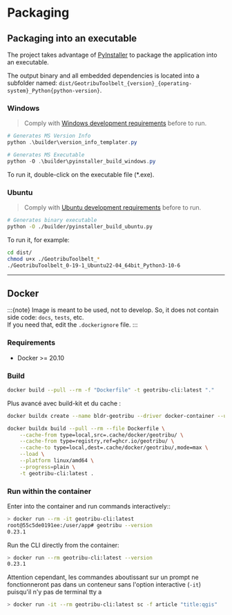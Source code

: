 # Packaging

## Packaging into an executable

The project takes advantage of [PyInstaller](https://pyinstaller.readthedocs.io/) to package the application into an executable.

The output binary and all embedded dependencies is located into a subfolder named: `dist/GeotribuToolbelt_{version}_{operating-system}_Python{python-version}`.

### Windows

> Comply with [Windows development requirements](windows) before to run.

```powershell
# Generates MS Version Info
python .\builder\version_info_templater.py

# Generates MS Executable
python -O .\builder\pyinstaller_build_windows.py
```

To run it, double-click on the executable file (*.exe).

### Ubuntu

> Comply with [Ubuntu development requirements](ubuntu) before to run.

```bash
# Generates binary executable
python -O ./builder/pyinstaller_build_ubuntu.py
```

To run it, for example:

```bash
cd dist/
chmod u+x ./GeotribuToolbelt_*
./GeotribuToolbelt_0-19-1_Ubuntu22-04_64bit_Python3-10-6
```

----

## Docker

:::{note}
Image is meant to be used, not to develop. So, it does not contain side code: `docs`, `tests`, etc.  
If you need that, edit the `.dockerignore` file.
:::

### Requirements

- Docker >= 20.10

### Build

```sh
docker build --pull --rm -f "Dockerfile" -t geotribu-cli:latest "."
```

Plus avancé avec build-kit et du cache :

```sh
docker buildx create --name bldr-geotribu --driver docker-container --use
```

```sh
docker buildx build --pull --rm --file Dockerfile \
    --cache-from type=local,src=.cache/docker/geotribu/ \
    --cache-from type=registry,ref=ghcr.io/geotribu/ \
    --cache-to type=local,dest=.cache/docker/geotribu/,mode=max \
    --load \
    --platform linux/amd64 \
    --progress=plain \
    -t geotribu-cli:latest .
```

### Run within the container

Enter into the container and run commands interactively::

```sh
> docker run --rm -it geotribu-cli:latest
root@55c5de0191ee:/user/app# geotribu --version
0.23.1
```

Run the CLI directly from the container:

```sh
> docker run --rm geotribu-cli:latest --version
0.23.1
```

Attention cependant, les commandes aboutissant sur un prompt ne fonctionneront pas dans un conteneur sans l'option interactive (`-it`) puisqu'il n'y pas de terminal tty a

```sh
> docker run -it --rm geotribu-cli:latest sc -f article "title:qgis"

```
